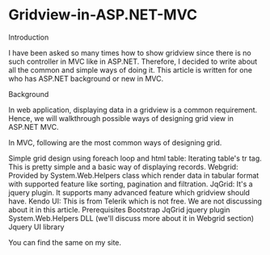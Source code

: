 # Gridview-in-ASP.NET-MVC

Introduction

I have been asked so many times how to show gridview since there is no such controller in MVC like in ASP.NET. Therefore, I decided to write about all the common and simple ways of doing it. This article is written for one who has ASP.NET background or new in MVC.

Background

In web application, displaying data in a gridview is a common requirement. Hence, we will walkthrough possible ways of designing grid view in ASP.NET MVC.

In MVC, following are the most common ways of designing grid.

Simple grid design using foreach loop and html table: Iterating table's tr tag. This is pretty simple and a basic way of displaying records.
Webgrid: Provided by System.Web.Helpers class which render data in tabular format with supported feature like sorting, pagination and filtration.
JqGrid: It's a jquery plugin. It supports many advanced feature which gridview should have.
Kendo UI: This is from Telerik which is not free. We are not discussing about it in this article.
Prerequisites
Bootstrap
JqGrid jquery plugin
System.Web.Helpers DLL (we'll discuss more about it in Webgrid section)
Jquery UI library

You can find the same on my site.
